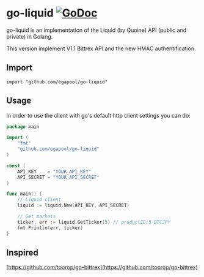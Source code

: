 go-liquid [![GoDoc](https://godoc.org/github.com/egapool/go-liquid?status.svg)](https://godoc.org/github.com/egapool/go-liquid)
==========

go-liquid is an implementation of the Liquid (by Quoine) API (public and private) in Golang.

This version implement V1.1 Bittrex API and the new HMAC authentification.

## Import
	import "github.com/egapool/go-liquid"
	
## Usage

In order to use the client with go's default http client settings you can do:

~~~ go
package main

import (
	"fmt"
	"github.com/egapool/go-liquid"
)

const (
	API_KEY    = "YOUR_API_KEY"
	API_SECRET = "YOUR_API_SECRET"
)

func main() {
	// Liquid client
	liquid := liquid.New(API_KEY, API_SECRET)

	// Get markets
	ticker, err := liquid.GetTicker(5) // productID:5 BTCJPY
	fmt.Println(err, ticker)
}
~~~

## Inspired
[https://github.com/toorop/go-bittrex](https://github.com/toorop/go-bittrex)
